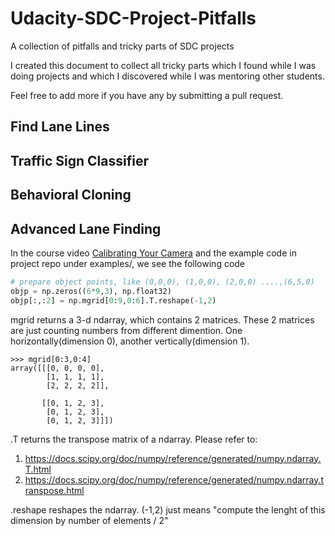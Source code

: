 # Udacity-SDC-Project-Pitfalls
A collection of pitfalls and tricky parts of SDC projects

I created this document to collect all tricky parts which I found while I was doing projects and which I discovered while I was mentoring other students.

Feel free to add more if you have any by submitting a pull request.

## Find Lane Lines

## Traffic Sign Classifier

## Behavioral Cloning

## Advanced Lane Finding
In the course video [Calibrating Your Camera](https://classroom.udacity.com/nanodegrees/nd013/parts/fbf77062-5703-404e-b60c-95b78b2f3f9e/modules/2b62a1c3-e151-4a0e-b6b6-e424fa46ceab/lessons/40ec78ee-fb7c-4b53-94a8-028c5c60b858/concepts/a30f45cb-c1c0-482c-8e78-a26604841ec0) and the example code in project repo under examples/, we see the following code  
```python
# prepare object points, like (0,0,0), (1,0,0), (2,0,0) ....,(6,5,0)
objp = np.zeros((6*9,3), np.float32)
objp[:,:2] = np.mgrid[0:9,0:6].T.reshape(-1,2)
```
mgrid returns a 3-d ndarray, which contains 2 matrices. These 2 matrices are just counting numbers from different dimention. One horizontally(dimension 0), another vertically(dimension 1).
```
>>> mgrid[0:3,0:4]
array([[[0, 0, 0, 0],
        [1, 1, 1, 1],
        [2, 2, 2, 2]],

       [[0, 1, 2, 3],
        [0, 1, 2, 3],
        [0, 1, 2, 3]]])
```
.T returns the transpose matrix of a ndarray. Please refer to:
  1. https://docs.scipy.org/doc/numpy/reference/generated/numpy.ndarray.T.html
  2. https://docs.scipy.org/doc/numpy/reference/generated/numpy.ndarray.transpose.html

.reshape reshapes the ndarray. (-1,2) just means "compute the lenght of this dimension by number of elements / 2"
